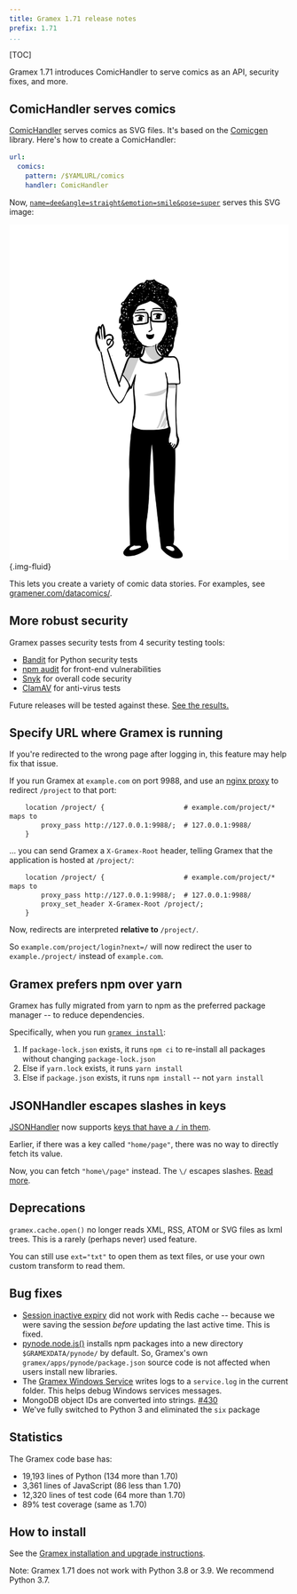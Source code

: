 ```yaml
---
title: Gramex 1.71 release notes
prefix: 1.71
...
```


[TOC]

Gramex 1.71 introduces ComicHandler to serve comics as an API, security fixes, and more.


## ComicHandler serves comics

[ComicHandler](../../comichandler/) serves comics as SVG files. It's based on the [Comicgen](https://gramener.com/comicgen/) library. Here's how to create a ComicHandler:

```yaml
url:
  comics:
    pattern: /$YAMLURL/comics
    handler: ComicHandler
```

Now, [`name=dee&angle=straight&emotion=smile&pose=super`](name=dee&angle=straight&emotion=smile&pose=super) serves this SVG image:

![Sample comic](../../comichandler/sample.svg){.img-fluid}

This lets you create a variety of comic data stories. For examples, see [gramener.com/datacomics/](https://gramener.com/datacomics/).


## More robust security

Gramex passes security tests from 4 security testing tools:

- [Bandit](https://bandit.readthedocs.io/en/latest/) for Python security tests
- [npm audit](https://docs.npmjs.com/cli/v7/commands/npm-audit) for front-end vulnerabilities
- [Snyk](https://snyk.io/) for overall code security
- [ClamAV](https://www.clamav.net/) for anti-virus tests

Future releases will be tested against these.
[See the results.](https://github.com/gramener/gramex/tree/master/reports)


## Specify URL where Gramex is running

If you're redirected to the wrong page after logging in, this feature may help fix that issue.


If you run Gramex at `example.com` on port 9988, and use an
[nginx proxy](../../deploy/#nginx-reverse-proxy) to redirect `/project` to that port:

```nginx
    location /project/ {                    # example.com/project/* maps to
        proxy_pass http://127.0.0.1:9988/;  # 127.0.0.1:9988/
    }
```

... you can send Gramex a `X-Gramex-Root` header, telling Gramex that the application is hosted at
`/project/`:

```nginx
    location /project/ {                    # example.com/project/* maps to
        proxy_pass http://127.0.0.1:9988/;  # 127.0.0.1:9988/
        proxy_set_header X-Gramex-Root /project/;
    }
```


Now, redirects are interpreted **relative to** `/project/`.

So `example.com/project/login?next=/` will now redirect the user to `example./project/` instead of
`example.com`.


## Gramex prefers npm over yarn

Gramex has fully migrated from yarn to npm as the preferred package manager -- to reduce dependencies.

Specifically, when you run [`gramex install`](../../install/):

1. If `package-lock.json` exists, it runs `npm ci` to re-install all packages without changing `package-lock.json`
2. Else if `yarn.lock` exists, it runs `yarn install`
3. Else if `package.json` exists, it runs `npm install` -- not `yarn install`



## JSONHandler escapes slashes in keys

[JSONHandler](../../jsonhandler/) now supports
[keys that have a `/` in them](../../jsonhandler/#escaping-slash-in-keys).

Earlier, if there was a key called `"home/page"`, there was no way to directly fetch its value.

Now, you can fetch `"home\/page"` instead. The `\/` escapes slashes.
[Read more](../../jsonhandler/#escaping-slash-in-keys).


## Deprecations

`gramex.cache.open()` no longer reads XML, RSS, ATOM or SVG files as lxml trees. This is a rarely (perhaps never) used feature.

You can still use `ext="txt"` to open them as text files, or use your own custom transform to read them.


## Bug fixes

- [Session inactive expiry](../../auth/#inactive-expiry) did not work with Redis cache -- because
  we were saving the session *before* updating the last active time. This is fixed.
- [pynode.node.js()](../../node/) installs npm packages into a new directory `$GRAMEXDATA/pynode/` by default.
  So, Gramex's own `gramex/apps/pynode/package.json` source code is not affected when users install new libraries.
- The [Gramex Windows Service](../../deploy/#windows-service) writes logs to a `service.log` in the
  current folder. This helps debug Windows services messages.
- MongoDB object IDs are converted into strings. [#430](https://github.com/gramener/gramex/issues/430)
- We've fully switched to Python 3 and eliminated the `six` package


## Statistics

The Gramex code base has:

- 19,193 lines of Python (134 more than 1.70)
- 3,361 lines of JavaScript (86 less than 1.70)
- 12,320 lines of test code (64 more than 1.70)
- 89% test coverage (same as 1.70)


## How to install

See the [Gramex installation and upgrade instructions](../../install/).

Note: Gramex 1.71 does not work with Python 3.8 or 3.9. We recommend Python 3.7.
